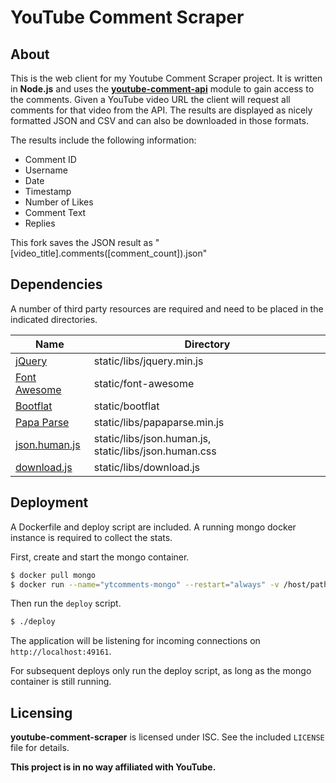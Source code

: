 YouTube Comment Scraper
=======================

## About
This is the web client for my Youtube Comment Scraper project. It is written in **Node.js** and uses the [**youtube-comment-api**](https://github.com/philbot9/youtube-comment-api) module to gain access to the comments.
Given a YouTube video URL the client will request all comments for that video from the API. The results are displayed as nicely formatted JSON and CSV and can also be downloaded in those formats.

The results include the following information:

* Comment ID
* Username
* Date
* Timestamp
* Number of Likes
* Comment Text
* Replies

This fork saves the JSON result as "[video_title].comments([comment_count]).json"

## Dependencies
A number of third party resources are required and need to be placed in the indicated directories.

| Name | Directory |
|------|-----------|
| [jQuery](https://jquery.com/) | static/libs/jquery.min.js |
| [Font Awesome](http://fontawesome.io/) | static/font-awesome |
| [Bootflat](http://bootflat.github.io/) | static/bootflat |
| [Papa Parse](http://papaparse.com/) | static/libs/papaparse.min.js |
| [json.human.js](https://github.com/marianoguerra/json.human.js) | static/libs/json.human.js, static/libs/json.human.css |
| [download.js](http://danml.com/#/download.html) | static/libs/download.js |

## Deployment
A Dockerfile and deploy script are included. A running mongo docker instance is required to collect the stats. 

First, create and start the mongo container.

``` bash
$ docker pull mongo
$ docker run --name="ytcomments-mongo" --restart="always" -v /host/path/to/data/dir:/data/db -d mongo
```

Then run the `deploy` script.

``` bash
$ ./deploy
```

The application will be listening for incoming connections on `http://localhost:49161`.

For subsequent deploys only run the deploy script, as long as the mongo container is still running.

## Licensing
**youtube-comment-scraper** is licensed under ISC. See the included `LICENSE` file for details.

**This project is in no way affiliated with YouTube.**

